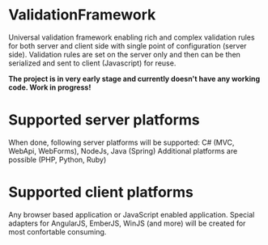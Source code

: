 # ValidationFramework
Universal validation framework enabling rich and complex validation rules for both server and client side with single point of configuration (server side).
Validation rules are set on the server only and then can be then serialized and sent to client (Javascript) for reuse. 

**The project is in very early stage and currently doesn't have any working code. Work in progress!**

# Supported server platforms
When done, following server platforms will be supported:
C# (MVC, WebApi, WebForms), NodeJs, Java (Spring)
Additional platforms are possible (PHP, Python, Ruby)

# Supported client platforms
Any browser based application or JavaScript enabled application.
Special adapters for AngularJS, EmberJS, WinJS (and more) will be created for most confortable consuming.
